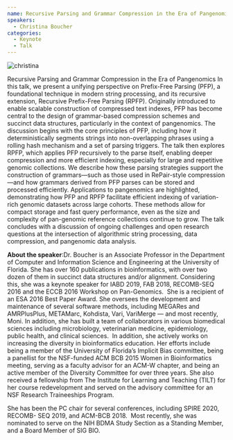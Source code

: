 ```yaml
---
name: Recursive Parsing and Grammar Compression in the Era of Pangenomics
speakers:
  - Christina Boucher
categories:
  - Keynote
  - Talk
---
```



![christina](https://wabiconf.github.io/2025/assets/images/christina.jpeg)

Recursive Parsing and Grammar Compression in the Era of Pangenomics
In this talk, we present a unifying perspective on Prefix-Free Parsing (PFP), a
foundational technique in modern string processing, and its recursive extension,
Recursive Prefix-Free Parsing (RPFP). Originally introduced to enable scalable
construction of compressed text indexes, PFP has become central to the design of
grammar-based compression schemes and succinct data structures, particularly in the
context of pangenomics. The discussion begins with the core principles of PFP,
including how it deterministically segments strings into non-overlapping phrases using a
rolling hash mechanism and a set of parsing triggers. The talk then explores RPFP,
which applies PFP recursively to the parse itself, enabling deeper compression and
more efficient indexing, especially for large and repetitive genomic collections. We
describe how these parsing strategies support the construction of grammars—such as
those used in RePair-style compression—and how grammars derived from PFP parses
can be stored and processed efficiently. Applications to pangenomics are highlighted,
demonstrating how PFP and RPFP facilitate efficient indexing of variation-rich genomic
datasets across large cohorts. These methods allow for compact storage and fast query
performance, even as the size and complexity of pan-genomic reference collections
continue to grow. The talk concludes with a discussion of ongoing challenges and open
research questions at the intersection of algorithmic string processing, data
compression, and pangenomic data analysis.

**About the speaker**:Dr. Boucher is an Associate Professor in the Department
of Computer and Information Science and Engineering at the University of
Florida. She has over 160 publications in bioinformatics, with over two dozen
of them in succinct data structures and/or alignment. Considering this, she was
a keynote speaker for IABD 2019, FAB 2018, RECOMB-SEQ 2016 and the ECCB 2016
Workshop on Pan-Genomics.  She is a recipient of an ESA 2016 Best Paper Award.
She oversees the development and maintenance of several software methods,
including MEGARes and AMRPlusPlus, METAMarc, Kohdista, Vari, VariMerge — and
most recently, Moni. In addition, she has built a team of collaborators in
various biomedical sciences including microbiology, veterinarian medicine,
epidemiology, public health, and clinical sciences.  In addition, she actively
works on increasing the diversity in bioinformatics education. Her efforts
include being a member of the University of Florida’s Implicit Bias committee,
being a panellist for the NSF-funded ACM BCB 2015 Women in Bioinformatics
meeting, serving as a faculty advisor for an ACM-W chapter, and being an active
member of the Diversity Committee for over three years. She also received a
fellowship from The Institute for Learning and Teaching (TILT) for her course
redevelopment and served on the advisory committee for an NSF Research
Traineeships Program.

She has been the PC chair for several conferences, including SPIRE 2020, RECOMB-
SEQ 2019, and ACM-BCB 2018.  Most recently, she was nominated to serve on the
NIH BDMA Study Section as a Standing Member, and a Board Member of SIG BIO.
